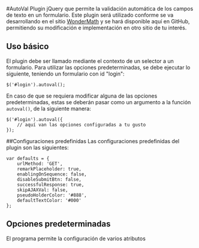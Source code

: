 #AutoVal
Plugin jQuery que permite la validación automática de los campos de texto en un formulario.
Este plugin será utilizado conforme se va desarrollando en el sitio [WonderMath](http://wondermathmx.info/) y se hará disponible aquí en GitHub, permitiendo su modificación e implementación en otro sitio de tu interés.

## Uso básico
El plugin debe ser llamado mediante el contexto de un selector a un formulario.
Para utilizar las opciones predeterminadas, se debe ejecutar lo siguiente, teniendo un formulario con id "login":

```
$('#login').autoval();
```

En caso de que se requiera modificar alguna de las opciones predeterminadas, estas se deberán pasar como un argumento a la función `autoval()`, de la siguiente manera:

```
$('#login').autoval({
	// aquí van las opciones configuradas a tu gusto
});
```


##Configuraciones predefinidas
Las configuraciones predefinidas del plugin son las siguientes:
```
var defaults = {
	urlMethod: 'GET',
	remarkPlaceholder: true,
	enablingOnSequence: false,
	disableSubmitBtn: false,
	successfulResponse: true,
	skipAJAXVal: false,
	pseudoHolderColor: '#888',
	defaultTextColor: '#000'
};
```
## Opciones predeterminadas
El programa permite la configuración de varios atributos
